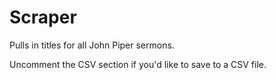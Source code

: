 # Scraper
Pulls in titles for all John Piper sermons. 

Uncomment the CSV section if you'd like to save to a CSV file.
